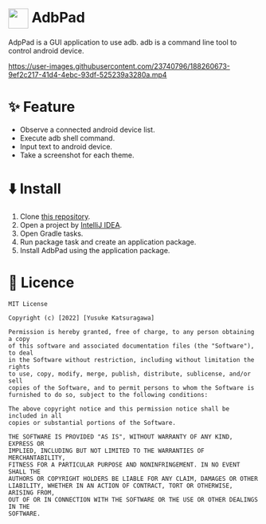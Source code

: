 # <img align="center" width=40 src="https://raw.githubusercontent.com/kaleidot725/AdbPad/main/icon.ico"> AdbPad

AdpPad is a GUI application to use adb. adb is a command line tool to control android device.

https://user-images.githubusercontent.com/23740796/188260673-9ef2c217-41d4-4ebc-93df-525239a3280a.mp4

# ✨ Feature

- Observe a connected android device list.
- Execute adb shell command.
- Input text to android device.
- Take a screenshot for each theme.

# ⬇️ Install

1. Clone [this repository](https://github.com/kaleidot725/AdbPad).
2. Open a project by [IntelliJ IDEA](https://www.jetbrains.com/ja-jp/idea/).
3. Open Gradle tasks.
4. Run package task and create an application package.
5. Install AdbPad using the application package.

# 🎫 Licence

```
MIT License

Copyright (c) [2022] [Yusuke Katsuragawa]

Permission is hereby granted, free of charge, to any person obtaining a copy
of this software and associated documentation files (the "Software"), to deal
in the Software without restriction, including without limitation the rights
to use, copy, modify, merge, publish, distribute, sublicense, and/or sell
copies of the Software, and to permit persons to whom the Software is
furnished to do so, subject to the following conditions:

The above copyright notice and this permission notice shall be included in all
copies or substantial portions of the Software.

THE SOFTWARE IS PROVIDED "AS IS", WITHOUT WARRANTY OF ANY KIND, EXPRESS OR
IMPLIED, INCLUDING BUT NOT LIMITED TO THE WARRANTIES OF MERCHANTABILITY,
FITNESS FOR A PARTICULAR PURPOSE AND NONINFRINGEMENT. IN NO EVENT SHALL THE
AUTHORS OR COPYRIGHT HOLDERS BE LIABLE FOR ANY CLAIM, DAMAGES OR OTHER
LIABILITY, WHETHER IN AN ACTION OF CONTRACT, TORT OR OTHERWISE, ARISING FROM,
OUT OF OR IN CONNECTION WITH THE SOFTWARE OR THE USE OR OTHER DEALINGS IN THE
SOFTWARE.
```
